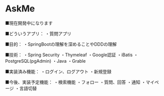 # AskMe
■現在開発中になります

■どういうアプリ：
 ・質問アプリ

■目的：
 ・SpringBootの理解を深めることやDDDの理解
 
■技術：
 ・Spring Security
 ・Thymeleaf
 ・Google認証
 ・iBatis
 ・PostgreSQL(pgAdmin)
 ・Java
 ・Grable
 
■実装済み機能：
 ・ログイン、ログアウト
 ・新規登録

■今後、実装予定機能：
 ・検索機能
 ・フォロー
 ・質問、回答
 ・通知
 ・マイページ
 ・言語切替

